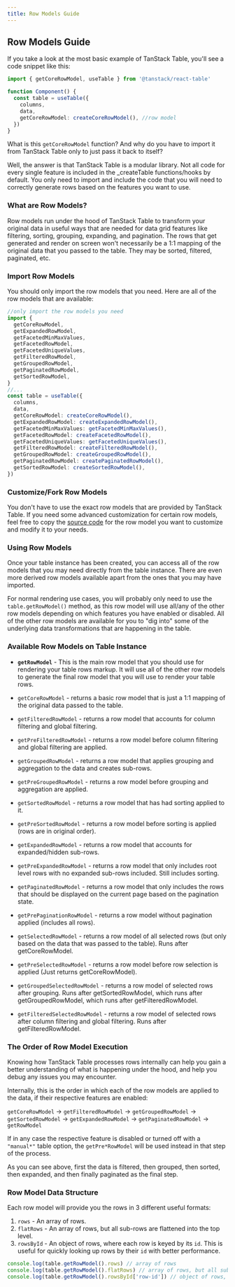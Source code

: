 ```yaml
---
title: Row Models Guide
---
```


## Row Models Guide

If you take a look at the most basic example of TanStack Table, you'll see a code snippet like this:

```ts
import { getCoreRowModel, useTable } from '@tanstack/react-table'

function Component() {
  const table = useTable({
    columns,
    data,
    getCoreRowModel: createCoreRowModel(), //row model
  })
}
```

What is this `getCoreRowModel` function? And why do you have to import it from TanStack Table only to just pass it back to itself?

Well, the answer is that TanStack Table is a modular library. Not all code for every single feature is included in the _createTable functions/hooks by default. You only need to import and include the code that you will need to correctly generate rows based on the features you want to use.

### What are Row Models?

Row models run under the hood of TanStack Table to transform your original data in useful ways that are needed for data grid features like filtering, sorting, grouping, expanding, and pagination. The rows that get generated and render on screen won't necessarily be a 1:1 mapping of the original data that you passed to the table. They may be sorted, filtered, paginated, etc.

### Import Row Models

You should only import the row models that you need. Here are all of the row models that are available:

```ts
//only import the row models you need
import {
  getCoreRowModel,
  getExpandedRowModel,
  getFacetedMinMaxValues,
  getFacetedRowModel,
  getFacetedUniqueValues,
  getFilteredRowModel,
  getGroupedRowModel,
  getPaginatedRowModel,
  getSortedRowModel,
}
//...
const table = useTable({
  columns,
  data,
  getCoreRowModel: createCoreRowModel(),
  getExpandedRowModel: createExpandedRowModel(),
  getFacetedMinMaxValues: getFacetedMinMaxValues(),
  getFacetedRowModel: createFacetedRowModel(),
  getFacetedUniqueValues: getFacetedUniqueValues(),
  getFilteredRowModel: createFilteredRowModel(),
  getGroupedRowModel: createGroupedRowModel(),
  getPaginatedRowModel: createPaginatedRowModel(),
  getSortedRowModel: createSortedRowModel(),
})
```

### Customize/Fork Row Models

You don't have to use the exact row models that are provided by TanStack Table. If you need some advanced customization for certain row models, feel free to copy the [source code](https://github.com/TanStack/table/tree/main/packages/table-core/src/utils) for the row model you want to customize and modify it to your needs.

### Using Row Models

Once your table instance has been created, you can access all of the row models that you may need directly from the table instance. There are even more derived row models available apart from the ones that you may have imported.

For normal rendering use cases, you will probably only need to use the `table.getRowModel()` method, as this row model will use all/any of the other row models depending on which features you have enabled or disabled. All of the other row models are available for you to "dig into" some of the underlying data transformations that are happening in the table.

### Available Row Models on Table Instance

- **`getRowModel`** - This is the main row model that you should use for rendering your table rows markup. It will use all of the other row models to generate the final row model that you will use to render your table rows.

- `getCoreRowModel` - returns a basic row model that is just a 1:1 mapping of the original data passed to the table.

- `getFilteredRowModel` - returns a row model that accounts for column filtering and global filtering.
- `getPreFilteredRowModel` - returns a row model before column filtering and global filtering are applied.

- `getGroupedRowModel` - returns a row model that applies grouping and aggregation to the data and creates sub-rows.
- `getPreGroupedRowModel` - returns a row model before grouping and aggregation are applied.

- `getSortedRowModel` - returns a row model that has had sorting applied to it.
- `getPreSortedRowModel` - returns a row model before sorting is applied (rows are in original order).

- `getExpandedRowModel` - returns a row model that accounts for expanded/hidden sub-rows.
- `getPreExpandedRowModel` - returns a row model that only includes root level rows with no expanded sub-rows included. Still includes sorting.

- `getPaginatedRowModel` - returns a row model that only includes the rows that should be displayed on the current page based on the pagination state.
- `getPrePaginationRowModel` - returns a row model without pagination applied (includes all rows).

- `getSelectedRowModel` - returns a row model of all selected rows (but only based on the data that was passed to the table). Runs after getCoreRowModel.
- `getPreSelectedRowModel` - returns a row model before row selection is applied (Just returns getCoreRowModel).
- `getGroupedSelectedRowModel` - returns a row model of selected rows after grouping. Runs after getSortedRowModel, which runs after getGroupedRowModel, which runs after getFilteredRowModel.
- `getFilteredSelectedRowModel` - returns a row model of selected rows after column filtering and global filtering. Runs after getFilteredRowModel.

### The Order of Row Model Execution

Knowing how TanStack Table processes rows internally can help you gain a better understanding of what is happening under the hood, and help you debug any issues you may encounter.

Internally, this is the order in which each of the row models are applied to the data, if their respective features are enabled:

`getCoreRowModel` -> `getFilteredRowModel` -> `getGroupedRowModel` -> `getSortedRowModel` -> `getExpandedRowModel` -> `getPaginatedRowModel` -> `getRowModel`

If in any case the respective feature is disabled or turned off with a `"manual*"` table option, the `getPre*RowModel` will be used instead in that step of the process.

As you can see above, first the data is filtered, then grouped, then sorted, then expanded, and then finally paginated as the final step.

### Row Model Data Structure

Each row model will provide you the rows in 3 different useful formats:

1. `rows` - An array of rows.
2. `flatRows` - An array of rows, but all sub-rows are flattened into the top level.
3. `rowsById` - An object of rows, where each row is keyed by its `id`. This is useful for quickly looking up rows by their `id` with better performance.

```ts
console.log(table.getRowModel().rows) // array of rows
console.log(table.getRowModel().flatRows) // array of rows, but all sub-rows are flattened into the top level
console.log(table.getRowModel().rowsById['row-id']) // object of rows, where each row is keyed by its `id`
```